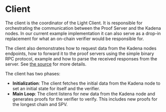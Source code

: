 # Client

The client is the coordinator of the Light Client. It is responsible for orchestrating the communication between the
Proof Server and the Kadena nodes. In our current example implementation it can also serve as a drop-in replacement
for what an on-chain verifier would be responsible for.

The client also demonstrates how to request data from the Kadena nodes endpoints, how to forward it to the proof servers
using the simple binary RPC protocol, example and how to parse the received responses from the server. See
[the source](https://github.com/argumentcomputer/zk-light-clients/blob/dev/kadena/light-client/src/bin/client.rs)
for more details.

The client has two phases:

- **Initialization**: The client fetches the initial data from the Kadena node to set
an initial state for itself and the verifier.
- **Main Loop**: The client listens for new data from the Kadena node and generates proofs for the verifier to verify.
  This includes new proofs for the longest chain and SPV.
